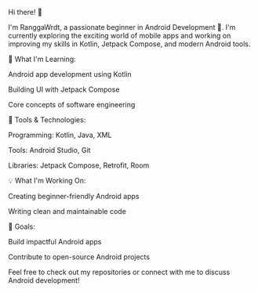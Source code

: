 Hi there! 👋

I'm RanggaWrdt, a passionate beginner in Android Development 🚀. I'm currently exploring the exciting world of mobile apps and working on improving my skills in Kotlin, Jetpack Compose, and modern Android tools.

🌱 What I'm Learning:

Android app development using Kotlin

Building UI with Jetpack Compose

Core concepts of software engineering


🔧 Tools & Technologies:

Programming: Kotlin, Java, XML

Tools: Android Studio, Git

Libraries: Jetpack Compose, Retrofit, Room


💡 What I'm Working On:

Creating beginner-friendly Android apps

Writing clean and maintainable code


🌟 Goals:

Build impactful Android apps

Contribute to open-source Android projects


Feel free to check out my repositories or connect with me to discuss Android development!